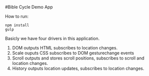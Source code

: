 #Bible Cycle Demo App

How to run:

```
npm install
gulp
```


Basicly we have four drivers in this application.
1. DOM outputs HTML subscribes to location changes.
2. Scale ouputs CSS subscribes to DOM gesturechange events
3. Scroll outputs and stores scroll positions, subscribes to scroll and location changes.
4. History outputs location updates, subscribes to location changes.
